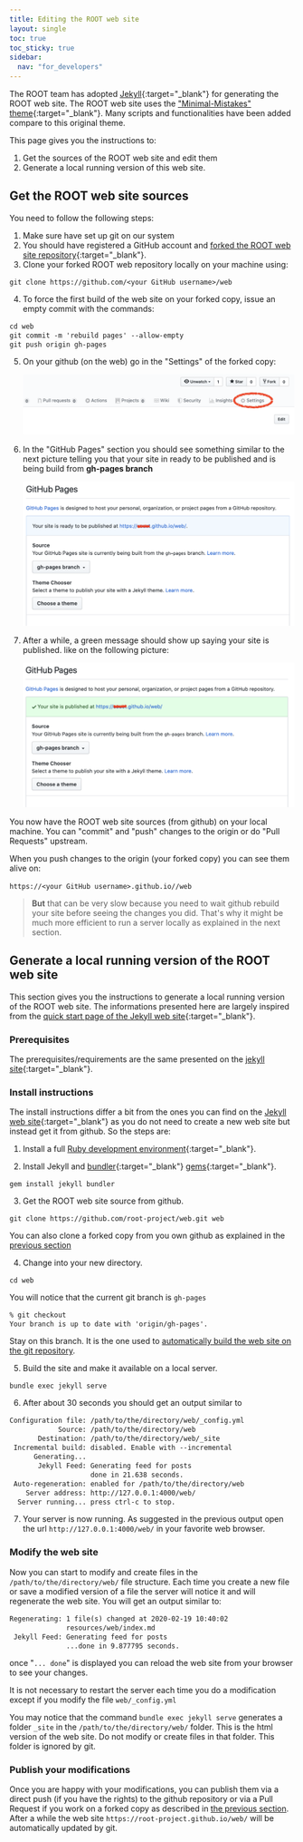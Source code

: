 ```yaml
---
title: Editing the ROOT web site
layout: single
toc: true
toc_sticky: true
sidebar:
  nav: "for_developers"
---
```


The ROOT team has adopted [Jekyll](https://jekyllrb.com/){:target="_blank"} for generating
the ROOT web site. The ROOT web site uses the ["Minimal-Mistakes" theme](https://mmistakes.github.io/minimal-mistakes/){:target="_blank"}.
Many scripts and functionalities have been added compare to this original theme.

This page gives you the instructions to:

1. Get the sources of the ROOT web site and edit them
2. Generate a local running version of this web site.

## Get the ROOT web site sources

You need to follow the following steps:

1. Make sure have set up git on our system
2. You should have registered a GitHub account and [forked the ROOT web site repository](https://github.com/root-project/web/fork){:target="_blank"}.
3. Clone your forked ROOT web repository locally on your machine using:
```
git clone https://github.com/<your GitHub username>/web
```
4. To force the first build of the web site on your forked copy, issue an empty commit with the
commands:
```
cd web
git commit -m 'rebuild pages' --allow-empty
git push origin gh-pages
```
5. On your github (on the web) go in the "Settings" of the forked copy:

   ![](settings.png)

6. In the "GitHub Pages" section you should see something similar to the next picture
telling you that your site in ready to be published and is being build from **gh-pages branch**

   ![](gh-pages-1.png)

7. After a while, a green message should show up saying your site is published.
   like on the following picture:

   ![](gh-pages-2.png)


You now have the ROOT web site sources (from github) on your local machine. You can
"commit" and "push" changes to the origin or do "Pull Requests" upstream.

When you push changes to the origin (your forked copy) you can see them alive on:

`https://<your GitHub username>.github.io//web`

> **But**  that can be very slow because you need to wait github rebuild your site before
> seeing the changes you did. That's why it might be much more efficient to run a server
> locally as explained in the next section.

## Generate a local running version of the ROOT web site

This section gives you the instructions to generate a local running version
of the ROOT web site. The informations presented here are largely inspired from the
[quick start page of the Jekyll web site](https://jekyllrb.com/docs/){:target="_blank"}.

### Prerequisites

The prerequisites/requirements are the same presented on the
[jekyll site](https://jekyllrb.com/docs/installation/#requirements){:target="_blank"}.

### Install instructions

The install instructions differ a bit from the ones you can find on the
[Jekyll web site](https://jekyllrb.com/docs/){:target="_blank"}
as you do not need to create a new web site but instead
get it from github. So the steps are:

1. Install a full [Ruby development environment](https://jekyllrb.com/docs/installation/){:target="_blank"}.

2. Install Jekyll and [bundler](https://jekyllrb.com/docs/ruby-101/#bundler){:target="_blank"} [gems](https://jekyllrb.com/docs/ruby-101/#gems){:target="_blank"}.
```
gem install jekyll bundler
```

3. Get the ROOT web site source from github.
```
git clone https://github.com/root-project/web.git web
```
You can also clone a forked copy from you own github as explained in the
[previous section](#get-the-root-web-site-sources)

4. Change into your new directory.
```
cd web
```
You will notice that the current git branch is `gh-pages`
```
% git checkout
Your branch is up to date with 'origin/gh-pages'.
```
Stay on this branch. It is the one used to [automatically build the web
site on the git repository](#publish-your-modifications).

5. Build the site and make it available on a local server.
```
bundle exec jekyll serve
```

6. After about 30 seconds you should get an output similar to
```
Configuration file: /path/to/the/directory/web/_config.yml
            Source: /path/to/the/directory/web
       Destination: /path/to/the/directory/web/_site
 Incremental build: disabled. Enable with --incremental
      Generating...
       Jekyll Feed: Generating feed for posts
                    done in 21.638 seconds.
 Auto-regeneration: enabled for /path/to/the/directory/web
    Server address: http://127.0.0.1:4000/web/
  Server running... press ctrl-c to stop.
```

7. Your server is now running. As suggested in the previous output open the url
`http://127.0.0.1:4000/web/`
in your favorite web browser.

### Modify the web site

Now you can start to modify and create files in the `/path/to/the/directory/web/`
file structure. Each time you create a new file or save a modified version of a file
the server will notice it and will regenerate the web site. You will get an output
similar to:
```
Regenerating: 1 file(s) changed at 2020-02-19 10:40:02
              resources/web/index.md
 Jekyll Feed: Generating feed for posts
              ...done in 9.877795 seconds.
```
once "`... done`" is displayed you can reload the web site from your browser to see your
changes.

It is not necessary to restart the server each time you do a modification except if you
modify the file `web/_config.yml`

You may notice that the command `bundle exec jekyll serve` generates a folder `_site` in
the `/path/to/the/directory/web/` folder. This is the html version of the web site. Do not
modify or create files in that folder. This folder is ignored by git.

### Publish your modifications

Once you are happy with your modifications, you can publish them via a direct push (if you have
the rights) to the github repository or via a Pull Request if you work on a forked copy as described
in [the previous section](#get-the-root-web-site-sources). After a while the web site
`https://root-project.github.io/web/` will be automatically updated by git.
